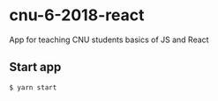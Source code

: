 # cnu-6-2018-react

App for teaching CNU students basics of JS and React

## Start app

    $ yarn start
